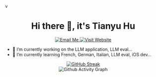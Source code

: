 v<div align="center">
# Hi there 👋, it's Tianyu Hu
</div>

<div align="center">
  <a href="mailto:tyrionhuu@gmail.com">
    <img src="https://img.shields.io/badge/Email-Me-blue" alt="Email Me"/>
  </a>
  <a href="https://tyrionhuu.github.io">
    <img src="https://img.shields.io/badge/Website-Visit-brightgreen" alt="Visit Website"/>
  </a>
</div>

- 🔭 I’m currently working on the LLM application, LLM eval… 
- 🌱 I’m currently learning French, German, Italian, LLM eval, iOS dev…

<div align="center">
  <a href="https://git.io/streak-stats">
    <img src="https://github-readme-streak-stats-two-gules.vercel.app/?user=tyrionhuu" alt="GitHub Streak"/>
  </a>
</div>


<div align="center">
  <img src="https://activity-graph-pearl.vercel.app/graph?username=tyrionhuu&custom_title=Tianyu%20Hu's%20Github%20Activity&hide_border=true&theme=github-compact" alt="Github Activity Graph"/>
</div>
